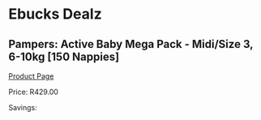 
# Ebucks Dealz
## Pampers: Active Baby Mega Pack - Midi/Size 3, 6-10kg [150 Nappies]
[Product Page](https://www.ebucks.com/web/shop/productSelected.do?prodId=282369332&catId=1186088243)

Price: R429.00

Savings: 


	